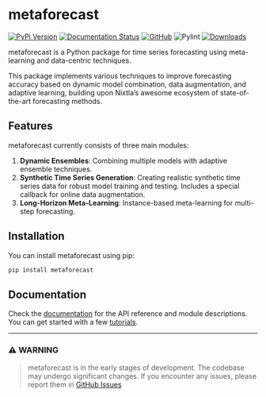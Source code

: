 # metaforecast

[![PyPi Version](https://img.shields.io/pypi/v/metaforecast)](https://pypi.org/project/metaforecast/)
[![Documentation Status](https://readthedocs.org/projects/metaforecast/badge/?version=latest)](https://metaforecast.readthedocs.io/en/latest/?badge=latest)
[![GitHub](https://img.shields.io/github/stars/vcerqueira/metaforecast?style=social)](https://github.com/vcerqueira/metaforecast)
![Pylint](https://img.shields.io/endpoint?url=https://gist.githubusercontent.com/vcerqueira/7ad63bc9902a43eb21993a755006f5de/raw/pylint-badge.json)
[![Downloads](https://static.pepy.tech/badge/metaforecast)](https://pepy.tech/project/metaforecast)


metaforecast is a Python package for time series forecasting using meta-learning and data-centric techniques.

This package implements various techniques to improve forecasting accuracy 
based on dynamic model combination, data augmentation, and adaptive learning, building upon Nixtla’s awesome ecosystem of state-of-the-art forecasting methods.

## Features

metaforecast currently consists of three main modules:

1. **Dynamic Ensembles**: Combining multiple models with adaptive ensemble techniques.
2. **Synthetic Time Series Generation**: Creating realistic synthetic time series data for robust model training and testing. 
Includes a special callback for online data augmentation.
3. **Long-Horizon Meta-Learning**: Instance-based meta-learning for multi-step forecasting.


## Installation

You can install metaforecast using pip:

```bash
pip install metaforecast
```

## Documentation

Check the [documentation](https://metaforecast.readthedocs.io/en/latest/index.html) for 
the API reference and module descriptions. 
You can get started with a few [tutorials](https://metaforecast.readthedocs.io/en/latest/notebooks.html).

----

### **⚠️ WARNING**

> metaforecast is in the early stages of development. 
> The codebase may undergo significant changes. 
> If you encounter any issues, please report
> them in [GitHub Issues](https://github.com/vcerqueira/metaforecast/issues)
